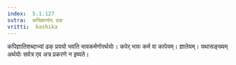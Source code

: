 ```yaml
---
index:  5.1.127
sutra:  कपिज्ञात्योर् ढक्
vritti:  kashika 
---
```


कपिज्ञातिशब्दाभ्यां ढक् प्रययो भवति भावकर्मणोरर्थयोः। कपेर् भावः कर्म वा कापेयम्। ज्ञातेयम्। यथासङ्ख्यम् अर्थयोः सर्वत्र एव अत्र प्रकरणे न इष्यते।

